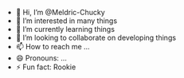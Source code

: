 - 👋 Hi, I’m @Meldric-Chucky
- 👀 I’m interested in many things
- 🌱 I’m currently learning things
- 💞️ I’m looking to collaborate on developing things
- 📫 How to reach me ...
- 😄 Pronouns: ...
- ⚡ Fun fact: Rookie

<!---
Meldric-Chucky/Meldric-Chucky is a ✨ special ✨ repository because its `README.md` (this file) appears on your GitHub profile.
You can click the Preview link to take a look at your changes.
--->
